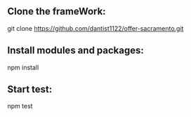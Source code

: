 ## Clone the frameWork:
git clone https://github.com/dantist1122/offer-sacramento.git

## Install modules and packages:
npm install

## Start test:  
npm test


